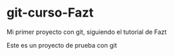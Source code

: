 # git-curso-Fazt
Mi primer proyecto con git, siguiendo el tutorial de Fazt

Este es un proyecto de prueba con git
